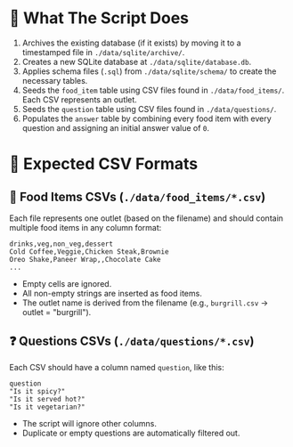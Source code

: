 # 📄 What The Script Does

1. Archives the existing database (if it exists) by moving it to a timestamped file in `./data/sqlite/archive/`.
2. Creates a new SQLite database at `./data/sqlite/database.db`.
3. Applies schema files (`.sql`) from `./data/sqlite/schema/` to create the necessary tables.
4. Seeds the `food_item` table using CSV files found in `./data/food_items/`. Each CSV represents an outlet.
5. Seeds the `question` table using CSV files found in `./data/questions/`.
6. Populates the `answer` table by combining every food item with every question and assigning an initial answer value of `0`.


# 📁 Expected CSV Formats

## 🥘 Food Items CSVs (`./data/food_items/*.csv`)

Each file represents one outlet (based on the filename) and should contain multiple food items in any column format:

```csv
drinks,veg,non_veg,dessert
Cold Coffee,Veggie,Chicken Steak,Brownie
Oreo Shake,Paneer Wrap,,Chocolate Cake
...
```

* Empty cells are ignored.
* All non-empty strings are inserted as food items.
* The outlet name is derived from the filename (e.g., `burgrill.csv` → outlet = "burgrill").

## ❓ Questions CSVs (`./data/questions/*.csv`)

Each CSV should have a column named `question`, like this:

```csv
question
"Is it spicy?"
"Is it served hot?"
"Is it vegetarian?"
```

* The script will ignore other columns.
* Duplicate or empty questions are automatically filtered out.
